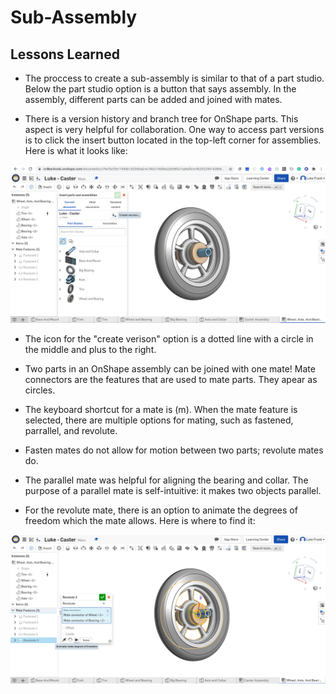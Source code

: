 # Sub-Assembly

## Lessons Learned

* The proccess to create a sub-assembly is similar to that of a part studio. Below the part studio option is a button that says assembly. In the assembly, different parts can be added and joined with mates.

* There is a version history and branch tree for OnShape parts. This aspect is very helpful for collaboration. One way to access part versions is to click the insert button located in the top-left corner for assemblies. Here is what it looks like:

![Version History Picture](/Pictures/Luke-Engineering_III-Version_History.png)

* The icon for the "create verison" option is a dotted line with a circle in the middle and plus to the right. 

* Two parts in an OnShape assembly can be joined with one mate! Mate connectors are the features that are used to mate parts. They apear as circles. 

* The keyboard shortcut for a mate is (m). When the mate feature is selected, there are multiple options for mating, such as fastened, parrallel, and revolute.

* Fasten mates do not allow for motion between two parts; revolute mates do. 

* The parallel mate was helpful for aligning the bearing and collar. The purpose of a parallel mate is self-intuitive: it makes two objects parallel. 

* For the revolute mate, there is an option to animate the degrees of freedom which the mate allows. Here is where to find it:

![Mate Animations Picture](/Pictures/Luke-Engineering_III-Mate_Animations.png)

